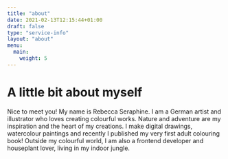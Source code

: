 ```yaml
---
title: "about"
date: 2021-02-13T12:15:44+01:00
draft: false
type: "service-info"
layout: "about"
menu:
  main:
    weight: 5
---
```


# A little bit about myself

Nice to meet you! My name is Rebecca Seraphine. I am a German artist and illustrator who loves creating colourful works. Nature and adventure are my inspiration and the heart of my creations. I make digital drawings, watercolour paintings and recently I published my very first adult colouring book! Outside my colourful world, I am also a frontend developer and houseplant lover, living in my indoor jungle.